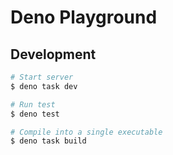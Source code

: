 # Deno Playground

## Development

```sh
# Start server
$ deno task dev

# Run test
$ deno test

# Compile into a single executable
$ deno task build
```
